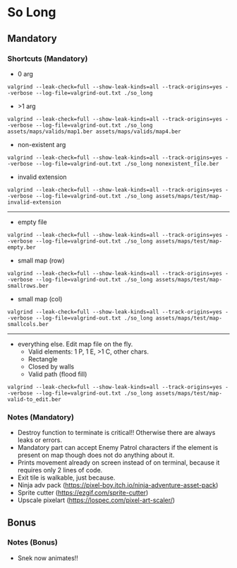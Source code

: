 # So Long

## Mandatory

### Shortcuts (Mandatory)

- 0 arg
```
valgrind --leak-check=full --show-leak-kinds=all --track-origins=yes --verbose --log-file=valgrind-out.txt ./so_long
```

- \>1 arg
```
valgrind --leak-check=full --show-leak-kinds=all --track-origins=yes --verbose --log-file=valgrind-out.txt ./so_long assets/maps/valids/map1.ber assets/maps/valids/map4.ber
```

- non-existent arg
```
valgrind --leak-check=full --show-leak-kinds=all --track-origins=yes --verbose --log-file=valgrind-out.txt ./so_long nonexistent_file.ber
```

- invalid extension
```
valgrind --leak-check=full --show-leak-kinds=all --track-origins=yes --verbose --log-file=valgrind-out.txt ./so_long assets/maps/test/map-invalid-extension
```

-------
- empty file
```
valgrind --leak-check=full --show-leak-kinds=all --track-origins=yes --verbose --log-file=valgrind-out.txt ./so_long assets/maps/test/map-empty.ber
```

- small map (row)
```
valgrind --leak-check=full --show-leak-kinds=all --track-origins=yes --verbose --log-file=valgrind-out.txt ./so_long assets/maps/test/map-smallrows.ber
```

- small map (col)
```
valgrind --leak-check=full --show-leak-kinds=all --track-origins=yes --verbose --log-file=valgrind-out.txt ./so_long assets/maps/test/map-smallcols.ber
```

-------
- everything else. Edit map file on the fly. 
	- Valid elements: 1 P, 1 E, >1 C, other chars.
	- Rectangle
	- Closed by walls
	- Valid path (flood fill)
```
valgrind --leak-check=full --show-leak-kinds=all --track-origins=yes --verbose --log-file=valgrind-out.txt ./so_long assets/maps/test/map-valid-to_edit.ber
```

### Notes (Mandatory)
- Destroy function to terminate is critical!! Otherwise there are always leaks or errors.
- Mandatory part can accept Enemy Patrol characters if the element is present on map though does not do anything about it.
- Prints movement already on screen instead of on terminal, because it requires only 2 lines of code.
- Exit tile is walkable, just because.
- Ninja adv pack (https://pixel-boy.itch.io/ninja-adventure-asset-pack)
- Sprite cutter (https://ezgif.com/sprite-cutter)
- Upscale pixelart (https://lospec.com/pixel-art-scaler/)


## Bonus

### Notes (Bonus)
- Snek now animates!!